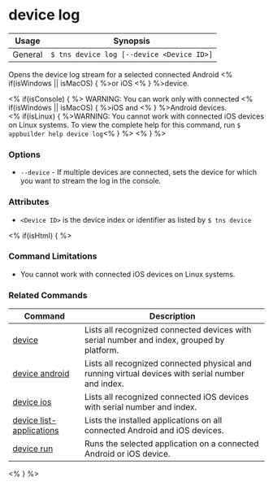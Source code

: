 device log
==========

Usage | Synopsis
------|-------
General | `$ tns device log [--device <Device ID>]`

Opens the device log stream for a selected connected Android <% if(isWindows || isMacOS) { %>or iOS <% } %>device. 

<% if(isConsole) { %>
WARNING: You can work only with connected <% if(isWindows || isMacOS) { %>iOS and <% } %>Android devices.  
<% if(isLinux) { %>WARNING: You cannot work with connected iOS devices on Linux systems. To view the complete help for this command, run `$ appbuilder help device log`<% } %> 
<% } %>

### Options
* `--device` - If multiple devices are connected, sets the device for which you want to stream the log in the console.

### Attributes
* `<Device ID>` is the device index or identifier as listed by `$ tns device`

<% if(isHtml) { %> 
### Command Limitations

* You cannot work with connected iOS devices on Linux systems.

### Related Commands

Command | Description
----------|----------
[device](device.html) | Lists all recognized connected devices with serial number and index, grouped by platform.
[device android](device-android.html) | Lists all recognized connected physical and running virtual devices with serial number and index.
[device ios](device-ios.html) | Lists all recognized connected iOS devices with serial number and index.
[device list-applications](device-list-applications.html) | Lists the installed applications on all connected Android and iOS devices.
[device run](device-run.html) | Runs the selected application on a connected Android or iOS device.
<% } %>